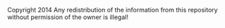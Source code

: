 Copyright 2014
Any redistribution of the information from this repository without permission of the owner is illegal!